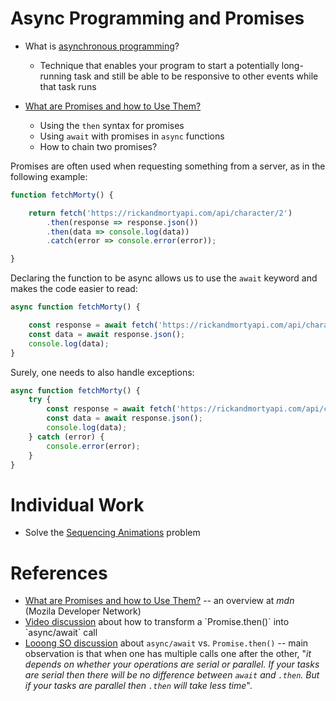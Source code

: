 
# Async Programming and Promises

- What is [asynchronous programming](https://developer.mozilla.org/en-US/docs/Learn/JavaScript/Asynchronous/Introducing)?
	- Technique that enables your program to start a potentially long-running task and still be able to be responsive to other events while that task runs


- [What are Promises and how to Use Them?](https://developer.mozilla.org/en-US/docs/Learn/JavaScript/Asynchronous/Promises) 
	- Using the `then` syntax for promises
	- Using `await` with promises in `async` functions
	- How to chain two promises? 


Promises are often used when requesting something from a server, as in the following example:

```javascript 
function fetchMorty() {

	return fetch('https://rickandmortyapi.com/api/character/2')
		.then(response => response.json())
		.then(data => console.log(data))
		.catch(error => console.error(error));

}
```

Declaring the function to be async allows us to use the `await` keyword and makes the code easier to read:

```js
async function fetchMorty() {

	const response = await fetch('https://rickandmortyapi.com/api/character/2');
	const data = await response.json();
	console.log(data);
}
```

Surely, one needs to also handle exceptions: 

```js
async function fetchMorty() {
	try {
		const response = await fetch('https://rickandmortyapi.com/api/character/2');
		const data = await response.json();
		console.log(data);
	} catch (error) {
		console.error(error);
	}
}
```

# Individual Work
- Solve the [Sequencing Animations](https://developer.mozilla.org/en-US/docs/Learn/JavaScript/Asynchronous/Sequencing_animations) problem

# References
- [What are Promises and how to Use Them?](https://developer.mozilla.org/en-US/docs/Learn/JavaScript/Asynchronous/Promises) -- an overview at *mdn* (Mozila Developer Network)
- [Video discussion]([https://www.youtube.com/watch?v=li7FzDHYZpc&ab_channel=RobertsDevTalk](https://www.youtube.com/watch?v=li7FzDHYZpc&ab_channel=RobertsDevTalk)) about how to transform a `Promise.then()` into `async/await` call
- [Looong SO discussion]( https://stackoverflow.com/questions/54495711/async-await-vs-then-which-is-the-best-for-performance/54497100#54497100) about `async/await` vs. `Promise.then()` -- main observation is that when one has multiple calls one after the other, "*it depends on whether your operations are serial or parallel. If your tasks are serial then there will be no difference between `await` and `.then`. But if your tasks are parallel then `.then` will take less time*". 
